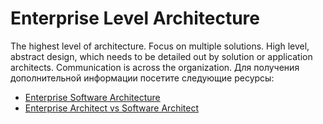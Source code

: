 # Enterprise Level Architecture

The highest level of architecture. Focus on multiple solutions. High level, abstract design, which needs to be detailed out by solution or application architects. Communication is across the organization.
Для получения дополнительной информации посетите следующие ресурсы:

- [Enterprise Software Architecture](https://medium.com/@hsienwei/enterprise-software-architecture-957288829daa)
- [Enterprise Architect vs Software Architect](https://www.linkedin.com/pulse/enterprise-architect-vs-software-who-you-luigi-saggese/)
